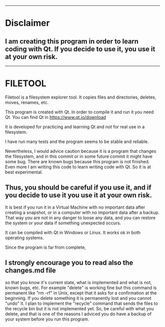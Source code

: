 ________________________________________
# Disclaimer
## I am creating this program in order to learn coding with Qt. If you decide to use it, you use it at your own risk.
___________________________________________

# FILETOOL

Filetool is a filesystem explorer tool. It copies files and
directories, deletes, moves, renames, etc. 

This program is created with Qt. In order to compile it and
run it you need Qt. You can find Qt in https://www.qt.io/download

It is developed for practicing and learning Qt and not for real use in a filesystem.
 
I have run many tests and the program seems to be stable and reliable. 

Nevertheless, I would advice caution because it is a program that changes the filesystem,
and in this commit or in some future commit it might have some bug.
There are known bugs because this program is not finished. Even more I am writing this code
to learn writing code with Qt. So it is at best experimental. 
## Thus, you should be careful if you use it, and if you decide to use it you use it at your own risk.
It is best if you run it in a Virtual Machine with no important data after creating a snapshot,
 or in a computer with no important data after a backup. 
That way you are not in any danger to loose any data,
and you can restore the system or your data if something unexpected occurs. 


It can be compiled with Qt in Windows or Linux. It works ok in both operating systems.

Since the program is far from complete, 
## I strongly encourage you to read also the changes.md file
so that you know it's current state, what is implemented and what is not, known bugs, etc. For example 
"delete" is working fine but this command is permanent like "rm -rf" in Unix, 
except that it asks for a confirmation at the beginning. If you delete something 
it is permanently lost and you cannot "undo" it. I plan to implement the "recycle" command that sends the
files to the recycle bin but it is not implemented yet. So, be careful with what you delete, 
and that is one of the reasons I adviced you do have a backup of your system before you run this program.
